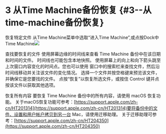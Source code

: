 # 3 从Time Machine备份恢复 {#3--从time-machine备份恢复}

恢复特定文件 从Time Machine菜单中选取“进入Time Machine”,或点按Dock中Time Machine![](https://ws2.sinaimg.cn/large/006tNc79ly1fj2xghabswj31c10u20wx.jpg)

查找要恢复的文件 使用屏幕边缘的时间线来查看 Time Machine 备份中在该日期和时间的文件。 时间线也可能包含本地快照。 使用屏幕上的向上和向下箭头跳至上次窗口内容变化的时间点。您也可以使用 窗口中的搜索栏来查找文件，然后沿时间线移动并关注该文件的变化情况。 选择一个文件并按空格键来预览该文件，并确保它是您要找的文件。 点按“恢复”以恢复所选文件，或按住 Control 键并点按该文件以获取其他选项。

恢复所有内容 要恢复 Time Machine 备份中的所有内容，请使用 macOS 恢复功能。 关于macOS恢复功能可参考：[https://support.apple.com/zh-cn/HT201314](https://support.apple.com/zh-cn/HT201314)要将备份中的文件、设置和用户帐户拷贝到另一台 Mac，请使用迁移助理。 关于迁移助理可参考：[https://support.apple.com/zh-cn/HT204350](https://support.apple.com/zh-cn/HT204350)

